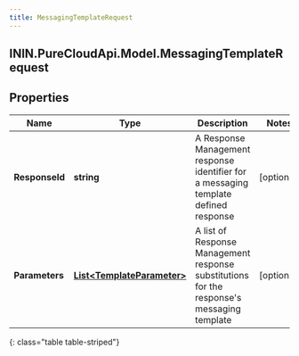 ```yaml
---
title: MessagingTemplateRequest
---
```

## ININ.PureCloudApi.Model.MessagingTemplateRequest

## Properties

|Name | Type | Description | Notes|
|------------ | ------------- | ------------- | -------------|
| **ResponseId** | **string** | A Response Management response identifier for a messaging template defined response | [optional] |
| **Parameters** | [**List&lt;TemplateParameter&gt;**](TemplateParameter.html) | A list of Response Management response substitutions for the response&#39;s messaging template | [optional] |
{: class="table table-striped"}


